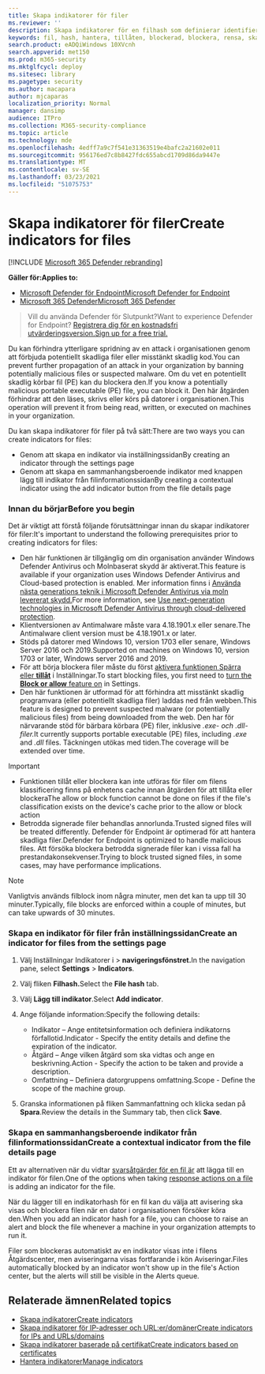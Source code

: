 ```yaml
---
title: Skapa indikatorer för filer
ms.reviewer: ''
description: Skapa indikatorer för en filhash som definierar identifiering, skydd och undantag för enheter.
keywords: fil, hash, hantera, tillåten, blockerad, blockera, rensa, skadlig, filshashar, ip-adress, url:er, domän
search.product: eADQiWindows 10XVcnh
search.appverid: met150
ms.prod: m365-security
ms.mktglfcycl: deploy
ms.sitesec: library
ms.pagetype: security
ms.author: macapara
author: mjcaparas
localization_priority: Normal
manager: dansimp
audience: ITPro
ms.collection: M365-security-compliance
ms.topic: article
ms.technology: mde
ms.openlocfilehash: 4edff7a9c7f541e31363519e4bafc2a21602e011
ms.sourcegitcommit: 956176ed7c8b8427fdc655abcd1709d86da9447e
ms.translationtype: MT
ms.contentlocale: sv-SE
ms.lasthandoff: 03/23/2021
ms.locfileid: "51075753"
---
```

# <a name="create-indicators-for-files"></a><span data-ttu-id="54f6e-104">Skapa indikatorer för filer</span><span class="sxs-lookup"><span data-stu-id="54f6e-104">Create indicators for files</span></span>

[!INCLUDE [Microsoft 365 Defender rebranding](../../includes/microsoft-defender.md)]


<span data-ttu-id="54f6e-105">**Gäller för:**</span><span class="sxs-lookup"><span data-stu-id="54f6e-105">**Applies to:**</span></span>
- [<span data-ttu-id="54f6e-106">Microsoft Defender för Endpoint</span><span class="sxs-lookup"><span data-stu-id="54f6e-106">Microsoft Defender for Endpoint</span></span>](https://go.microsoft.com/fwlink/p/?linkid=2146631)
- [<span data-ttu-id="54f6e-107">Microsoft 365 Defender</span><span class="sxs-lookup"><span data-stu-id="54f6e-107">Microsoft 365 Defender</span></span>](https://go.microsoft.com/fwlink/?linkid=2118804)



><span data-ttu-id="54f6e-108">Vill du använda Defender för Slutpunkt?</span><span class="sxs-lookup"><span data-stu-id="54f6e-108">Want to experience Defender for Endpoint?</span></span> [<span data-ttu-id="54f6e-109">Registrera dig för en kostnadsfri utvärderingsversion.</span><span class="sxs-lookup"><span data-stu-id="54f6e-109">Sign up for a free trial.</span></span>](https://www.microsoft.com/en-us/WindowsForBusiness/windows-atp?ocid=docs-wdatp-automationexclusionlist-abovefoldlink)

<span data-ttu-id="54f6e-110">Du kan förhindra ytterligare spridning av en attack i organisationen genom att förbjuda potentiellt skadliga filer eller misstänkt skadlig kod.</span><span class="sxs-lookup"><span data-stu-id="54f6e-110">You can prevent further propagation of an attack in your organization by banning potentially malicious files or suspected malware.</span></span> <span data-ttu-id="54f6e-111">Om du vet en potentiellt skadlig körbar fil (PE) kan du blockera den.</span><span class="sxs-lookup"><span data-stu-id="54f6e-111">If you know a potentially malicious portable executable (PE) file, you can block it.</span></span> <span data-ttu-id="54f6e-112">Den här åtgärden förhindrar att den läses, skrivs eller körs på datorer i organisationen.</span><span class="sxs-lookup"><span data-stu-id="54f6e-112">This operation will prevent it from being read, written, or executed on machines in your organization.</span></span>

<span data-ttu-id="54f6e-113">Du kan skapa indikatorer för filer på två sätt:</span><span class="sxs-lookup"><span data-stu-id="54f6e-113">There are two ways you can create indicators for files:</span></span>
- <span data-ttu-id="54f6e-114">Genom att skapa en indikator via inställningssidan</span><span class="sxs-lookup"><span data-stu-id="54f6e-114">By creating an indicator through the settings page</span></span>
- <span data-ttu-id="54f6e-115">Genom att skapa en sammanhangsberoende indikator med knappen lägg till indikator från filinformationssidan</span><span class="sxs-lookup"><span data-stu-id="54f6e-115">By creating a contextual indicator using the add indicator button from the file details page</span></span>

### <a name="before-you-begin"></a><span data-ttu-id="54f6e-116">Innan du börjar</span><span class="sxs-lookup"><span data-stu-id="54f6e-116">Before you begin</span></span>
<span data-ttu-id="54f6e-117">Det är viktigt att förstå följande förutsättningar innan du skapar indikatorer för filer:</span><span class="sxs-lookup"><span data-stu-id="54f6e-117">It's important to understand the following prerequisites prior to creating indicators for files:</span></span>

- <span data-ttu-id="54f6e-118">Den här funktionen är tillgänglig om din organisation använder Windows Defender Antivirus och Molnbaserat skydd är aktiverat.</span><span class="sxs-lookup"><span data-stu-id="54f6e-118">This feature is available if your organization uses Windows Defender Antivirus and Cloud-based protection is enabled.</span></span> <span data-ttu-id="54f6e-119">Mer information finns i [Använda nästa generations teknik i Microsoft Defender Antivirus via moln levererat skydd.](https://docs.microsoft.com/windows/security/threat-protection/microsoft-defender-antivirus/utilize-microsoft-cloud-protection-microsoft-defender-antivirus)</span><span class="sxs-lookup"><span data-stu-id="54f6e-119">For more information, see [Use next-generation technologies in Microsoft Defender Antivirus through cloud-delivered protection](https://docs.microsoft.com/windows/security/threat-protection/microsoft-defender-antivirus/utilize-microsoft-cloud-protection-microsoft-defender-antivirus).</span></span>
- <span data-ttu-id="54f6e-120">Klientversionen av Antimalware måste vara 4.18.1901.x eller senare.</span><span class="sxs-lookup"><span data-stu-id="54f6e-120">The Antimalware client version must be 4.18.1901.x or later.</span></span>
- <span data-ttu-id="54f6e-121">Stöds på datorer med Windows 10, version 1703 eller senare, Windows Server 2016 och 2019.</span><span class="sxs-lookup"><span data-stu-id="54f6e-121">Supported on machines on Windows 10, version 1703 or later, Windows server 2016 and 2019.</span></span>
- <span data-ttu-id="54f6e-122">För att börja blockera filer måste du först [aktivera funktionen Spärra eller **tillåt**](advanced-features.md) i Inställningar.</span><span class="sxs-lookup"><span data-stu-id="54f6e-122">To start blocking files, you first need to [turn the **Block or allow** feature on](advanced-features.md) in Settings.</span></span>
- <span data-ttu-id="54f6e-123">Den här funktionen är utformad för att förhindra att misstänkt skadlig programvara (eller potentiellt skadliga filer) laddas ned från webben.</span><span class="sxs-lookup"><span data-stu-id="54f6e-123">This feature is designed to prevent suspected malware (or potentially malicious files) from being downloaded from the web.</span></span> <span data-ttu-id="54f6e-124">Den har för närvarande stöd för bärbara körbara (PE) filer, inklusive _.exe-_ _och .dll-filer._</span><span class="sxs-lookup"><span data-stu-id="54f6e-124">It currently supports portable executable (PE) files, including _.exe_ and _.dll_ files.</span></span> <span data-ttu-id="54f6e-125">Täckningen utökas med tiden.</span><span class="sxs-lookup"><span data-stu-id="54f6e-125">The coverage will be extended over time.</span></span>

>[!IMPORTANT]
>- <span data-ttu-id="54f6e-126">Funktionen tillåt eller blockera kan inte utföras för filer om filens klassificering finns på enhetens cache innan åtgärden för att tillåta eller blockera</span><span class="sxs-lookup"><span data-stu-id="54f6e-126">The allow or block function cannot be done on files if the file's classification exists on the device's cache prior to the allow or block action</span></span> 
>- <span data-ttu-id="54f6e-127">Betrodda signerade filer behandlas annorlunda.</span><span class="sxs-lookup"><span data-stu-id="54f6e-127">Trusted signed files will be treated differently.</span></span> <span data-ttu-id="54f6e-128">Defender för Endpoint är optimerad för att hantera skadliga filer.</span><span class="sxs-lookup"><span data-stu-id="54f6e-128">Defender for Endpoint is optimized to handle malicious files.</span></span> <span data-ttu-id="54f6e-129">Att försöka blockera betrodda signerade filer kan i vissa fall ha prestandakonsekvenser.</span><span class="sxs-lookup"><span data-stu-id="54f6e-129">Trying to block trusted signed files, in some cases, may have performance implications.</span></span>

 
>[!NOTE]
><span data-ttu-id="54f6e-130">Vanligtvis används filblock inom några minuter, men det kan ta upp till 30 minuter.</span><span class="sxs-lookup"><span data-stu-id="54f6e-130">Typically, file blocks are enforced within a couple of minutes, but can take upwards of 30 minutes.</span></span>

### <a name="create-an-indicator-for-files-from-the-settings-page"></a><span data-ttu-id="54f6e-131">Skapa en indikator för filer från inställningssidan</span><span class="sxs-lookup"><span data-stu-id="54f6e-131">Create an indicator for files from the settings page</span></span>

1. <span data-ttu-id="54f6e-132">Välj Inställningar Indikatorer i  >  **navigeringsfönstret.**</span><span class="sxs-lookup"><span data-stu-id="54f6e-132">In the navigation pane, select **Settings** > **Indicators**.</span></span>  

2. <span data-ttu-id="54f6e-133">Välj fliken **Filhash.**</span><span class="sxs-lookup"><span data-stu-id="54f6e-133">Select the **File hash** tab.</span></span>

3. <span data-ttu-id="54f6e-134">Välj **Lägg till indikator**.</span><span class="sxs-lookup"><span data-stu-id="54f6e-134">Select **Add indicator**.</span></span>

4. <span data-ttu-id="54f6e-135">Ange följande information:</span><span class="sxs-lookup"><span data-stu-id="54f6e-135">Specify the following details:</span></span>
   - <span data-ttu-id="54f6e-136">Indikator – Ange entitetsinformation och definiera indikatorns förfallotid.</span><span class="sxs-lookup"><span data-stu-id="54f6e-136">Indicator - Specify the entity details and define the expiration of the indicator.</span></span>
   - <span data-ttu-id="54f6e-137">Åtgärd – Ange vilken åtgärd som ska vidtas och ange en beskrivning.</span><span class="sxs-lookup"><span data-stu-id="54f6e-137">Action - Specify the action to be taken and provide a description.</span></span>
   - <span data-ttu-id="54f6e-138">Omfattning – Definiera datorgruppens omfattning.</span><span class="sxs-lookup"><span data-stu-id="54f6e-138">Scope - Define the scope of the machine group.</span></span>

5. <span data-ttu-id="54f6e-139">Granska informationen på fliken Sammanfattning och klicka sedan på **Spara**.</span><span class="sxs-lookup"><span data-stu-id="54f6e-139">Review the details in the Summary tab, then click **Save**.</span></span>

### <a name="create-a-contextual-indicator-from-the-file-details-page"></a><span data-ttu-id="54f6e-140">Skapa en sammanhangsberoende indikator från filinformationssidan</span><span class="sxs-lookup"><span data-stu-id="54f6e-140">Create a contextual indicator from the file details page</span></span>
<span data-ttu-id="54f6e-141">Ett av alternativen när du vidtar [svarsåtgärder för en fil är](respond-file-alerts.md) att lägga till en indikator för filen.</span><span class="sxs-lookup"><span data-stu-id="54f6e-141">One of the options when taking [response actions on a file](respond-file-alerts.md) is adding an indicator for the file.</span></span> 

<span data-ttu-id="54f6e-142">När du lägger till en indikatorhash för en fil kan du välja att avisering ska visas och blockera filen när en dator i organisationen försöker köra den.</span><span class="sxs-lookup"><span data-stu-id="54f6e-142">When you add an indicator hash for a file, you can choose to raise an alert and block the file whenever a machine in your organization attempts to run it.</span></span>

<span data-ttu-id="54f6e-143">Filer som blockeras automatiskt av en indikator visas inte i filens Åtgärdscenter, men aviseringarna visas fortfarande i kön Aviseringar.</span><span class="sxs-lookup"><span data-stu-id="54f6e-143">Files automatically blocked by an indicator won't show up in the file's Action center, but the alerts will still be visible in the Alerts queue.</span></span>


## <a name="related-topics"></a><span data-ttu-id="54f6e-144">Relaterade ämnen</span><span class="sxs-lookup"><span data-stu-id="54f6e-144">Related topics</span></span>
- [<span data-ttu-id="54f6e-145">Skapa indikatorer</span><span class="sxs-lookup"><span data-stu-id="54f6e-145">Create indicators</span></span>](manage-indicators.md)
- [<span data-ttu-id="54f6e-146">Skapa indikatorer för IP-adresser och URL:er/domäner</span><span class="sxs-lookup"><span data-stu-id="54f6e-146">Create indicators for IPs and URLs/domains</span></span>](indicator-ip-domain.md)
- [<span data-ttu-id="54f6e-147">Skapa indikatorer baserade på certifikat</span><span class="sxs-lookup"><span data-stu-id="54f6e-147">Create indicators based on certificates</span></span>](indicator-certificates.md)
- [<span data-ttu-id="54f6e-148">Hantera indikatorer</span><span class="sxs-lookup"><span data-stu-id="54f6e-148">Manage indicators</span></span>](indicator-manage.md)
